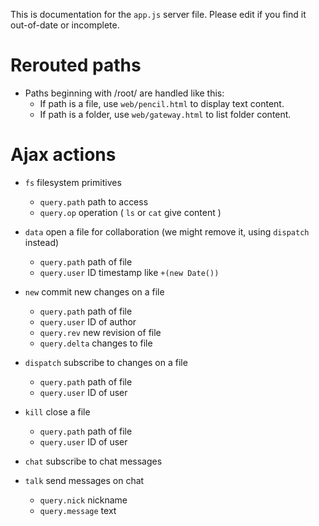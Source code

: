 This is documentation for the `app.js` server file.  Please edit if you find it
out-of-date or incomplete.

# Rerouted paths

* Paths beginning with /root/ are handled like this:
  - If path is a file, use `web/pencil.html` to display text content.
  - If path is a folder, use `web/gateway.html` to list folder content.

# Ajax actions

* `fs` filesystem primitives
  - `query.path` path to access
  - `query.op` operation ( `ls` or `cat` give content )

* `data` open a file for collaboration (we might remove it, using `dispatch`
  instead)
  - `query.path` path of file
  - `query.user` ID timestamp like `+(new Date())`

* `new` commit new changes on a file
  - `query.path` path of file
  - `query.user` ID of author
  - `query.rev` new revision of file
  - `query.delta` changes to file

* `dispatch` subscribe to changes on a file
  - `query.path` path of file
  - `query.user` ID of user

* `kill` close a file
  - `query.path` path of file 
  - `query.user` ID of user

* `chat` subscribe to chat messages

* `talk` send messages on chat
  - `query.nick` nickname
  - `query.message` text

